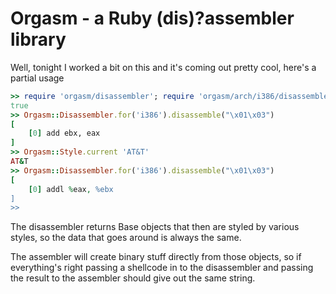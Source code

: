 Orgasm - a Ruby (dis)?assembler library
====================================

Well, tonight I worked a bit on this and it's coming out pretty cool, here's a partial usage

```ruby
>> require 'orgasm/disassembler'; require 'orgasm/arch/i386/disassembler'
true
>> Orgasm::Disassembler.for('i386').disassemble("\x01\x03")
[
    [0] add ebx, eax
]
>> Orgasm::Style.current 'AT&T'
AT&T
>> Orgasm::Disassembler.for('i386').disassemble("\x01\x03")
[
    [0] addl %eax, %ebx
]
>> 
```

The disassembler returns Base objects that then are styled by various styles, so the data
that goes around is always the same.

The assembler will create binary stuff directly from those objects, so if everything's right
passing a shellcode in to the disassembler and passing the result to the assembler should give
out the same string.
